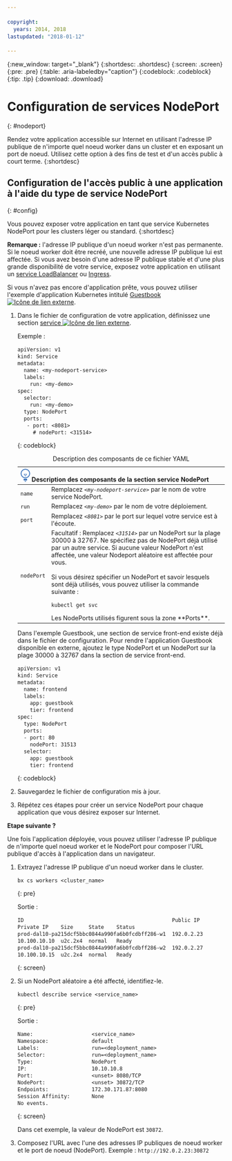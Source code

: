 ```yaml
---

copyright:
  years: 2014, 2018
lastupdated: "2018-01-12"

---
```


{:new_window: target="_blank"}
{:shortdesc: .shortdesc}
{:screen: .screen}
{:pre: .pre}
{:table: .aria-labeledby="caption"}
{:codeblock: .codeblock}
{:tip: .tip}
{:download: .download}


# Configuration de services NodePort
{: #nodeport}

Rendez votre application accessible sur Internet en utilisant l'adresse IP publique de n'importe quel noeud worker dans un cluster et en exposant un port de noeud. Utilisez cette option à des fins de test et d'un accès public à court terme.
{:shortdesc}

## Configuration de l'accès public à une application à l'aide du type de service NodePort
{: #config}

Vous pouvez exposer votre application en tant que service Kubernetes NodePort pour les clusters léger ou standard.
{:shortdesc}

**Remarque :** l'adresse IP publique d'un noeud worker n'est pas permanente. Si le noeud worker doit être recréé, une nouvelle adresse IP publique lui est affectée. Si vous avez besoin d'une adresse IP publique stable et d'une plus grande disponibilité de votre service, exposez votre application en utilisant un [service LoadBalancer](cs_loadbalancer.html) ou [Ingress](cs_ingress.html).

Si vous n'avez pas encore d'application prête, vous pouvez utiliser l'exemple d'application Kubernetes intitulé [Guestbook ![Icône de lien externe](../icons/launch-glyph.svg "Icône de lien externe")](https://github.com/kubernetes/kubernetes/blob/master/examples/guestbook/all-in-one/guestbook-all-in-one.yaml).

1.  Dans le fichier de configuration de votre application, définissez une section [service ![Icône de lien externe](../icons/launch-glyph.svg "Icône de lien externe")](https://kubernetes.io/docs/concepts/services-networking/service/).

    Exemple :

    ```
    apiVersion: v1
    kind: Service
    metadata:
      name: <my-nodeport-service>
      labels:
        run: <my-demo>
    spec:
      selector:
        run: <my-demo>
      type: NodePort
      ports:
       - port: <8081>
         # nodePort: <31514>

    ```
    {: codeblock}

    <table>
    <caption>Description des composants de ce fichier YAML</caption>
    <thead>
    <th colspan=2><img src="images/idea.png" alt="Idea icon"/> Description des composants de la section service NodePort</th>
    </thead>
    <tbody>
    <tr>
    <td><code>name</code></td>
    <td>Remplacez <code><em>&lt;my-nodeport-service&gt;</em></code> par le nom de votre service NodePort.</td>
    </tr>
    <tr>
    <td><code>run</code></td>
    <td>Remplacez <code><em>&lt;my-demo&gt;</em></code> par le nom de votre déploiement.</td>
    </tr>
    <tr>
    <td><code>port</code></td>
    <td>Remplacez <code><em>&lt;8081&gt;</em></code> par le port sur lequel votre service est à l'écoute. </td>
     </tr>
     <tr>
     <td><code>nodePort</code></td>
     <td>Facultatif : Remplacez <code><em>&lt;31514&gt;</em></code> par un NodePort sur la plage 30000 à 32767. Ne spécifiez pas de NodePort déjà utilisé par un autre service. Si aucune valeur NodePort n'est affectée, une valeur Nodeport aléatoire est affectée pour vous.<br><br>Si vous désirez spécifier un NodePort et savoir lesquels sont déjà utilisés, vous pouvez utiliser la commande suivante : <pre class="pre"><code>kubectl get svc</code></pre>Les NodePorts utilisés figurent sous la zone **Ports**.</td>
     </tr>
     </tbody></table>


    Dans l'exemple Guestbook, une section de service front-end existe déjà dans le fichier de configuration. Pour rendre l'application Guestbook disponible en externe, ajoutez le type NodePort et un NodePort sur la plage 30000 à 32767 dans la section de service front-end.

    ```
    apiVersion: v1
    kind: Service
    metadata:
      name: frontend
      labels:
        app: guestbook
        tier: frontend
    spec:
      type: NodePort
      ports:
      - port: 80
        nodePort: 31513
      selector:
        app: guestbook
        tier: frontend
    ```
    {: codeblock}

2.  Sauvegardez le fichier de configuration mis à jour.

3.  Répétez ces étapes pour créer un service NodePort pour chaque application que vous désirez exposer sur Internet.

**Etape suivante ?**

Une fois l'application déployée, vous pouvez utiliser l'adresse IP publique de n'importe quel noeud worker et le NodePort
pour composer l'URL publique d'accès à l'application dans un navigateur.

1.  Extrayez l'adresse IP publique d'un noeud worker dans le cluster.

    ```
    bx cs workers <cluster_name>
    ```
    {: pre}

    Sortie :

    ```
    ID                                                Public IP   Private IP    Size     State    Status
    prod-dal10-pa215dcf5bbc0844a990fa6b0fcdbff286-w1  192.0.2.23  10.100.10.10  u2c.2x4  normal   Ready
    prod-dal10-pa215dcf5bbc0844a990fa6b0fcdbff286-w2  192.0.2.27  10.100.10.15  u2c.2x4  normal   Ready
    ```
    {: screen}

2.  Si un NodePort aléatoire a été affecté, identifiez-le.

    ```
    kubectl describe service <service_name>
    ```
    {: pre}

    Sortie :

    ```
    Name:                   <service_name>
    Namespace:              default
    Labels:                 run=<deployment_name>
    Selector:               run=<deployment_name>
    Type:                   NodePort
    IP:                     10.10.10.8
    Port:                   <unset> 8080/TCP
    NodePort:               <unset> 30872/TCP
    Endpoints:              172.30.171.87:8080
    Session Affinity:       None
    No events.
    ```
    {: screen}

    Dans cet exemple, la valeur de NodePort est `30872`.

3.  Composez l'URL avec l'une des adresses IP publiques de noeud worker et le port de noeud (NodePort). Exemple : `http://192.0.2.23:30872`
